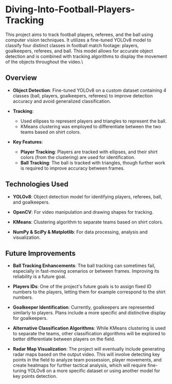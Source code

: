 # Diving-Into-Football-Players-Tracking

This project aims to track football players, referees, and the ball using computer vision techniques. It utilizes a fine-tuned YOLOv8 model to classify four distinct classes in football match footage: players, goalkeepers, referees, and ball. This model allows for accurate object detection and is combined with tracking algorithms to display the movement of the objects throughout the video.\\

## Overview
- **Object Detection**: Fine-tuned YOLOv8 on a custom dataset containing 4 classes (ball, players, goalkeepers, referees) to improve detection accuracy and avoid generalized classification.
  
- **Tracking**: 
  - Used ellipses to represent players and triangles to represent the ball.
  - KMeans clustering was employed to differentiate between the two teams based on shirt colors.
  
- **Key Features**:
  - **Player Tracking**: Players are tracked with ellipses, and their shirt colors (from the clustering) are used for identification.
  - **Ball Tracking**: The ball is tracked with triangles, though further work is required to improve accuracy between frames.

## Technologies Used
- **YOLOv8**: Object detection model for identifying players, referees, ball, and goalkeepers.

- **OpenCV**: For video manipulation and drawing shapes for tracking.

- **KMeans**: Clustering algorithm to separate teams based on shirt colors.

- **NumPy & SciPy & Matplotlib**: For data processing, analysis and visualization.

## Future Improvements
- **Ball Tracking Enhancements**: The ball tracking can sometimes fail, especially in fast-moving scenarios or between frames. Improving its reliability is a future goal.
  
- **Players IDs**: One of the project's future goals is to assign fixed ID numbers to the players, letting them for example correspond to the shirt numbers.

- **Goalkeeper Identification**: Currently, goalkeepers are represented similarly to players. Plans include a more specific and distinctive display for goalkeepers.
  
- **Alternative Classification Algorithms**: While KMeans clustering is used to separate the teams, other classification algorithms will be explored to better differentiate between players on the field.
  
- **Radar Map Visualization**: The project will eventually include generating radar maps based on the output video. This will involve detecting key points in the field to analyze team possession, player movements, and create heatmaps for further tactical analysis, which will require fine-tuning YOLOv8 on a more specific dataset or using another model for key points detection.
